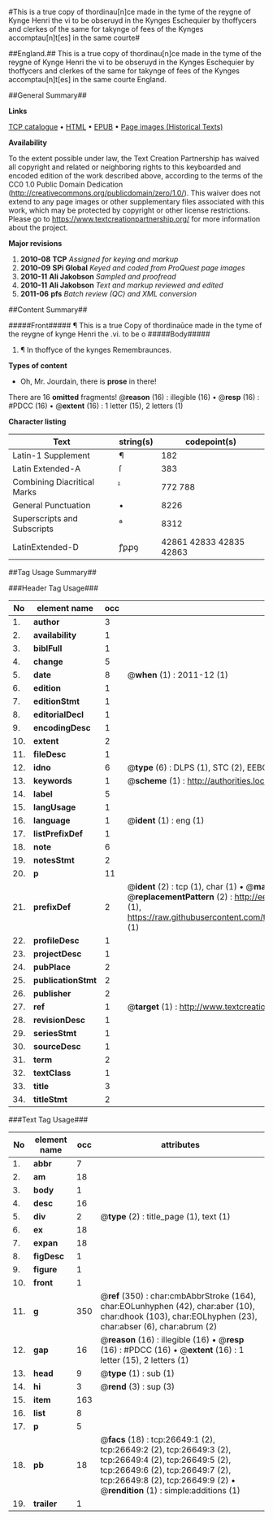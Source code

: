 #This is a true copy of thordinau[n]ce made in the tyme of the reygne of Kynge Henri the vi to be obseruyd in the Kynges Eschequier by thoffycers and clerkes of the same for takynge of fees of the Kynges accomptau[n]t[es] in the same courte#

##England.##
This is a true copy of thordinau[n]ce made in the tyme of the reygne of Kynge Henri the vi to be obseruyd in the Kynges Eschequier by thoffycers and clerkes of the same for takynge of fees of the Kynges accomptau[n]t[es] in the same courte
England.

##General Summary##

**Links**

[TCP catalogue](http://www.ota.ox.ac.uk/tcp/)  • 
[HTML](http://tei.it.ox.ac.uk/tcp/Texts-HTML/free/A21/A21355.html)  • 
[EPUB](http://tei.it.ox.ac.uk/tcp/Texts-EPUB/free/A21/A21355.epub) • 
[Page images (Historical Texts)](https://historicaltexts.jisc.ac.uk/eebo-23451347e)

**Availability**

To the extent possible under law, the Text Creation Partnership has waived all copyright and related or neighboring rights to this keyboarded and encoded edition of the work described above, according to the terms of the CC0 1.0 Public Domain Dedication (http://creativecommons.org/publicdomain/zero/1.0/). This waiver does not extend to any page images or other supplementary files associated with this work, which may be protected by copyright or other license restrictions. Please go to https://www.textcreationpartnership.org/ for more information about the project.

**Major revisions**

1. __2010-08__ __TCP__ *Assigned for keying and markup*
1. __2010-09__ __SPi Global__ *Keyed and coded from ProQuest page images*
1. __2010-11__ __Ali Jakobson__ *Sampled and proofread*
1. __2010-11__ __Ali Jakobson__ *Text and markup reviewed and edited*
1. __2011-06__ __pfs__ *Batch review (QC) and XML conversion*

##Content Summary##

#####Front#####
¶ This is a true Copy of thordinaūce made in the tyme of the reygne of kynge Henri the .vi. to be o
#####Body#####

1. ¶ In thoffyce of the kynges Remembraunces.

**Types of content**

  * Oh, Mr. Jourdain, there is **prose** in there!

There are 16 **omitted** fragments! 
 @__reason__ (16) : illegible (16)  •  @__resp__ (16) : #PDCC (16)  •  @__extent__ (16) : 1 letter (15), 2 letters (1)

**Character listing**


|Text|string(s)|codepoint(s)|
|---|---|---|
|Latin-1 Supplement|¶|182|
|Latin Extended-A|ſ|383|
|Combining             Diacritical Marks|̄̔|772 788|
|General Punctuation|•|8226|
|Superscripts             and Subscripts|⁸|8312|
|LatinExtended-D|ꝭꝑꝓꝯ|42861 42833 42835 42863|

##Tag Usage Summary##

###Header Tag Usage###

|No|element name|occ|attributes|
|---|---|---|---|
|1.|__author__|3||
|2.|__availability__|1||
|3.|__biblFull__|1||
|4.|__change__|5||
|5.|__date__|8| @__when__ (1) : 2011-12 (1)|
|6.|__edition__|1||
|7.|__editionStmt__|1||
|8.|__editorialDecl__|1||
|9.|__encodingDesc__|1||
|10.|__extent__|2||
|11.|__fileDesc__|1||
|12.|__idno__|6| @__type__ (6) : DLPS (1), STC (2), EEBO-CITATION (1), OCLC (1), VID (1)|
|13.|__keywords__|1| @__scheme__ (1) : http://authorities.loc.gov/ (1)|
|14.|__label__|5||
|15.|__langUsage__|1||
|16.|__language__|1| @__ident__ (1) : eng (1)|
|17.|__listPrefixDef__|1||
|18.|__note__|6||
|19.|__notesStmt__|2||
|20.|__p__|11||
|21.|__prefixDef__|2| @__ident__ (2) : tcp (1), char (1)  •  @__matchPattern__ (2) : ([0-9\-]+):([0-9IVX]+) (1), (.+) (1)  •  @__replacementPattern__ (2) : http://eebo.chadwyck.com/downloadtiff?vid=$1&page=$2 (1), https://raw.githubusercontent.com/textcreationpartnership/Texts/master/tcpchars.xml#$1 (1)|
|22.|__profileDesc__|1||
|23.|__projectDesc__|1||
|24.|__pubPlace__|2||
|25.|__publicationStmt__|2||
|26.|__publisher__|2||
|27.|__ref__|1| @__target__ (1) : http://www.textcreationpartnership.org/docs/. (1)|
|28.|__revisionDesc__|1||
|29.|__seriesStmt__|1||
|30.|__sourceDesc__|1||
|31.|__term__|2||
|32.|__textClass__|1||
|33.|__title__|3||
|34.|__titleStmt__|2||


###Text Tag Usage###

|No|element name|occ|attributes|
|---|---|---|---|
|1.|__abbr__|7||
|2.|__am__|18||
|3.|__body__|1||
|4.|__desc__|16||
|5.|__div__|2| @__type__ (2) : title_page (1), text (1)|
|6.|__ex__|18||
|7.|__expan__|18||
|8.|__figDesc__|1||
|9.|__figure__|1||
|10.|__front__|1||
|11.|__g__|350| @__ref__ (350) : char:cmbAbbrStroke (164), char:EOLunhyphen (42), char:aber (10), char:dhook (103), char:EOLhyphen (23), char:abser (6), char:abrum (2)|
|12.|__gap__|16| @__reason__ (16) : illegible (16)  •  @__resp__ (16) : #PDCC (16)  •  @__extent__ (16) : 1 letter (15), 2 letters (1)|
|13.|__head__|9| @__type__ (1) : sub (1)|
|14.|__hi__|3| @__rend__ (3) : sup (3)|
|15.|__item__|163||
|16.|__list__|8||
|17.|__p__|5||
|18.|__pb__|18| @__facs__ (18) : tcp:26649:1 (2), tcp:26649:2 (2), tcp:26649:3 (2), tcp:26649:4 (2), tcp:26649:5 (2), tcp:26649:6 (2), tcp:26649:7 (2), tcp:26649:8 (2), tcp:26649:9 (2)  •  @__rendition__ (1) : simple:additions (1)|
|19.|__trailer__|1||
